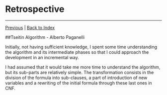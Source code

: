 # Retrospective

---
[Previous](5-implementation.md) | [Back to Index](README.md)

##Tseitin Algorithm - Alberto Paganelli

Initially, not having sufficient knowledge, I spent some time understanding the algorithm and its intermediate phases so that I
could approach the development in an incremental way.

I had assumed that it would take me more time to understand the algorithm, but its sub-parts are relatively
simple. The transformation consists in the division of the formula into sub-clauses, a part of introduction of new
variables and a rewriting of the initial formula through these last ones in CNF.
